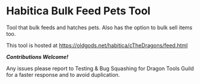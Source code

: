 # Habitica Bulk Feed Pets Tool
Tool that bulk feeds and hatches pets. Also has the option to bulk sell items too.

This tool is hosted at https://oldgods.net/habitica/cTheDragons/feed.html

***Contributions Welcome!***

Any issues please report to Testing & Bug Squashing for Dragon Tools Guild for a faster response and to avoid duplication.


